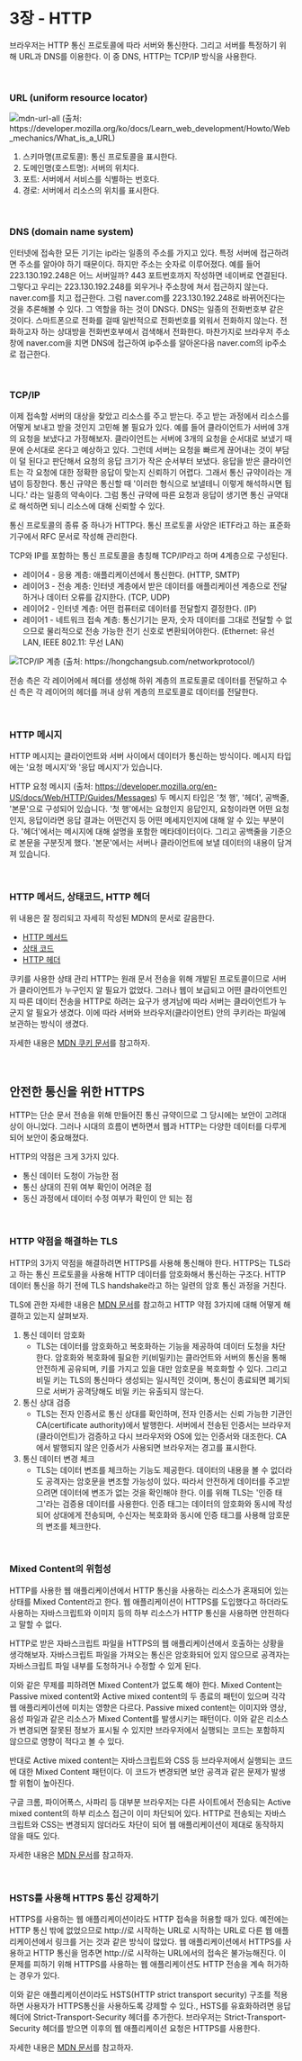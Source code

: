# 3장 - HTTP

브라우저는 HTTP 통신 프로토콜에 따라 서버와 통신한다. 그리고 서버를 특정하기 위해 URL과 DNS를 이용한다. 이 중 DNS, HTTP는 TCP/IP 방식을 사용한다.

<br />

### URL (uniform resource locator)

![mdn-url-all (출처: https://developer.mozilla.org/ko/docs/Learn_web_development/Howto/Web_mechanics/What_is_a_URL)](https://developer.mozilla.org/ko/docs/Learn_web_development/Howto/Web_mechanics/What_is_a_URL)

1. 스키마명(프로토콜): 통신 프로토콜을 표시한다.
2. 도메인명(호스트명): 서버의 위치다.
3. 포트: 서버에서 서비스를 식별하는 번호다.
4. 경로: 서버에서 리소스의 위치를 표시한다.

<br />

### DNS (domain name system)

인터넷에 접속한 모든 기기는 ip라는 일종의 주소를 가지고 있다. 특정 서버에 접근하려면 주소를 알아야 하기 때문이다. 하지만 주소는 숫자로 이루어졌다. 예를 들어 223.130.192.248은 어느 서버일까? 443 포트번호까지 작성하면 네이버로 연결된다. 그렇다고 우리는 223.130.192.248를 외우거나 주소창에 쳐서 접근하지 않는다. naver.com를 치고 접근한다. 그럼 naver.com를 223.130.192.248로 바뀌어진다는 것을 추론해볼 수 있다. 그 역할을 하는 것이 DNS다. DNS는 일종의 전화번호부 같은 것이다. 스마트폰으로 전화를 걸때 일반적으로 전화번호를 외워서 전화하지 않는다. 전화하고자 하는 상대방을 전화번호부에서 검색해서 전화한다. 마찬가지로 브라우저 주소창에 naver.com을 치면 DNS에 접근하여 ip주소를 알아온다음 naver.com의 ip주소로 접근한다.

<br />

### TCP/IP

이제 접속할 서버의 대상을 찾았고 리소스를 주고 받는다. 주고 받는 과정에서 리소스를 어떻게 보내고 받을 것인지 고민해 볼 필요가 있다. 예를 들어 클라이언트가 서버에 3개의 요청을 보냈다고 가정해보자. 클라이언트는 서버에 3개의 요청을 순서대로 보냈기 때문에 순서대로 온다고 예상하고 있다. 그런데 서버는 요청을 빠르게 끊어내는 것이 부담이 덜 된다고 판단해서 요청의 응답 크기가 작은 순서부터 보냈다. 응답을 받은 클라이언트는 각 요청에 대한 정확한 응답이 맞는지 신뢰하기 어렵다. 그래서 통신 규약이라는 개념이 등장한다. 통신 규약은 통신할 때 '이러한 형식으로 보낼테니 이렇게 해석하시면 됩니다.' 라는 일종의 약속이다. 그럼 통신 규약에 따른 요청과 응답이 생기면 통신 규약대로 해석하면 되니 리소스에 대해 신뢰할 수 있다.

통신 프로토콜의 종류 중 하나가 HTTP다. 통신 프로토콜 사양은 IETF라고 하는 표준화 기구에서 RFC 문서로 작성해 관리한다.

TCP와 IP를 포함하는 통신 프로토콜을 총칭해 TCP/IP라고 하며 4계층으로 구성된다.

- 레이어4 - 응용 계층: 애플리케이션에서 통신한다. (HTTP, SMTP)
- 레이어3 - 전송 계층: 인터넷 계층에서 받은 데이터를 애플리케이션 계층으로 전달하거나 데이터 오류를 감지한다. (TCP, UDP)
- 레이어2 - 인터넷 계층: 어떤 컴퓨터로 데이터를 전달할지 결정한다. (IP)
- 레이어1 - 네트워크 접속 계층: 통신기기는 문자, 숫자 데이터를 그대로 전달할 수 없으므로 물리적으로 전송 가능한 전기 신호로 변환되어야한다. (Ethernet: 유선 LAN, IEEE 802.11: 무선 LAN)

![TCP/IP 계층 (출처: https://hongchangsub.com/networkprotocol/)](https://hongchangsub.com/networkprotocol/)

전송 측은 각 레이어에서 헤더를 생성해 하위 계층의 프로토콜로 데이터를 전달하고 수신 측은 각 레이어의 헤더를 꺼내 상위 계층의 프로토콜로 데이터를 전달한다.

<br />

### HTTP 메시지

HTTP 메시지는 클라이언트와 서버 사이에서 데이터가 통신하는 방식이다. 메시지 타입에는 '요청 메시지'와 '응답 메시지'가 있습니다.

HTTP 요청 메시지 (출처: https://developer.mozilla.org/en-US/docs/Web/HTTP/Guides/Messages)
두 메시지 타입은 '첫 행', '헤더', 공백줄, '본문'으로 구성되어 있습니다. '첫 행'에서는 요청인지 응답인지, 요청이라면 어떤 요청인지, 응답이라면 응답 결과는 어떤건지 등 어떤 메세지인지에 대해 알 수 있는 부분이다. '헤더'에서는 메시지에 대해 설명을 포함한 메타데이터이다. 그리고 공백줄을 기준으로 본문을 구분짓게 했다. '본문'에서는 서버나 클라이언트에 보낼 데이터의 내용이 담겨져 있습니다.

<br />

### HTTP 메서드, 상태코드, HTTP 헤더

위 내용은 잘 정리되고 자세히 작성된 MDN의 문서로 갈음한다.

- [HTTP 메서드](https://developer.mozilla.org/ko/docs/Web/HTTP/Reference/Methods)
- [상태 코드](https://developer.mozilla.org/ko/docs/Web/HTTP/Reference/Status)
- [HTTP 헤더](https://developer.mozilla.org/ko/docs/Web/HTTP/Reference/Status)

쿠키를 사용한 상태 관리
HTTP는 원래 문서 전송을 위해 개발된 프로토콜이므로 서버가 클라이언트가 누구인지 알 필요가 없었다. 그러나 웹이 보급되고 어떤 클라이언트인지 따른 데이터 전송을 HTTP로 하려는 요구가 생겨남에 따라 서버는 클라이언트가 누군지 알 필요가 생겼다. 이에 따라 서버와 브라우저(클라이언트) 안의 쿠키라는 파일에 보관하는 방식이 생겼다.

자세한 내용은 [MDN 쿠키 문서](https://developer.mozilla.org/ko/docs/Web/HTTP/Guides/Cookies)를 참고하자.

<br />

## 안전한 통신을 위한 HTTPS

HTTP는 단순 문서 전송을 위해 만들어진 통신 규약이므로 그 당시에는 보안이 고려대상이 아니었다. 그러나 시대의 흐름이 변하면서 웹과 HTTP는 다양한 데이터를 다루게되어 보안이 중요해졌다.

HTTP의 약점은 크게 3가지 있다.

- 통신 데이터 도청이 가능한 점
- 통신 상대의 진위 여부 확인이 어려운 점
- 동신 과정에서 데이터 수정 여부가 확인이 안 되는 점

<br />

### HTTP 약점을 해결하는 TLS

HTTP의 3가지 약점을 해결하려면 HTTPS를 사용해 통신해야 한다. HTTPS는 TLS라고 하는 통신 프로토콜을 사용해 HTTP 데이터를 암호화해서 통신하는 구조다. HTTP 데이터 통신을 하기 전에 TLS handshake라고 하는 일련의 암호 통신 과정을 거친다.

TLS에 관한 자세한 내용은 [MDN 문서](https://developer.mozilla.org/ko/docs/Web/Security/Transport_Layer_Security#http_%EC%9C%84%EC%97%90_tls)를 참고하고 HTTP 약점 3가지에 대해 어떻게 해결하고 있는지 살펴보자.

1. 통신 데이터 암호화
   - TLS는 데이터를 암호화하고 복호화하는 기능을 제공하여 데이터 도청을 차단한다. 암호화와 복호화에 필요한 키(비밀키)는 클라언트와 서버의 통신을 통해 안전하게 공유되며, 키를 가지고 있을 대만 암호문을 복호화할 수 있다. 그리고 비밀 키는 TLS의 통신마다 생성되는 일시적인 것이며, 통신이 종료되면 폐기되므로 서버가 공격당해도 비밀 키는 유출되지 않는다.
2. 통신 상대 검증
   - TLS는 전자 인증서로 통신 상대를 확인하며, 전자 인증서는 신뢰 가능한 기관인 CA(certificate authority)에서 발행한다. 서버에서 전송된 인증서는 브라우저(클라이언트)가 검증하고 다시 브라우저와 OS에 있는 인증서와 대조한다. CA에서 발행되지 않은 인증서가 사용되면 브라우저는 경고를 표시한다.
3. 통신 데이터 변경 체크
   - TLS는 데이터 변조를 체크하는 기능도 제공한다. 데이터의 내용을 볼 수 없더라도 공격자는 암호문을 변조할 가능성이 있다. 따라서 안전하게 데이터를 주고받으려면 데이터에 변조가 없는 것을 확인해야 한다. 이를 위해 TLS는 '인증 태그'라는 검증용 데이터를 사용한다. 인증 태그는 데이터의 암호화와 동시에 작성되어 상대에게 전송되며, 수신자는 복호화와 동시에 인증 태그를 사용해 암호문의 변조를 체크한다.

<br />

### Mixed Content의 위험성

HTTP를 사용한 웹 애플리케이션에서 HTTP 통신을 사용하는 리소스가 혼재되어 있는 상태를 Mixed Content라고 한다. 웹 애플리케이션이 HTTPS를 도입했다고 하더라도 사용하는 자바스크립트와 이미지 등의 하부 리소스가 HTTP 통신을 사용하면 안전하다고 말할 수 없다.

HTTP로 받은 자바스크립트 파일을 HTTPS의 웹 애플리케이션에서 호출하는 상황을 생각해보자. 자바스크립트 파일을 가져오는 통신은 암호화되어 있지 않으므로 공격자는 자바스크립트 파일 내부를 도청하거나 수정할 수 있게 된다.

이와 같은 무제를 피하려면 Mixed Content가 없도록 해야 한다. Mixed Content는 Passive mixed content와 Active mixed content의 두 종료의 패턴이 있으며 각각 웹 애플리케이션에 미치는 영향은 다르다. Passive mixed content는 이미지와 영상, 음성 파일과 같은 리소스가 Mixed Content를 발생시키는 패턴이다. 이와 같은 리소스가 변경되면 잘못된 정보가 표시될 수 있지만 브라우저에서 실행되는 코드는 포함하지 않으므로 영향이 적다고 볼 수 있다.

반대로 Active mixed content는 자바스크립트와 CSS 등 브라우저에서 실행되는 코드에 대한 Mixed Content 패턴이다. 이 코드가 변경되면 보안 공격과 같은 문제가 발생할 위험이 높아진다.

구글 크롬, 파이어폭스, 사파리 등 대부분 브라우저는 다른 사이트에서 전송되는 Active mixed content의 하부 리소스 접근이 이미 차단되어 있다. HTTP로 전송되는 자바스크립트와 CSS는 변경되지 않더라도 차단이 되어 웹 애플리케이션이 제대로 동작하지 않을 때도 있다.

자세한 내용은 [MDN 문서](https://developer.mozilla.org/ko/docs/Web/Security/Mixed_content)를 참고하자.

<br />

### HSTS를 사용해 HTTPS 통신 강제하기

HTTPS를 사용하는 웹 애플리케이션이라도 HTTP 접속을 허용할 때가 있다. 예전에는 HTTP 통신 밖에 없었으므로 http://로 시작하는 URL로 시작하는 URL로 다른 웹 애플리케이션에서 링크를 거는 것과 같은 방식이 많았다. 웹 애플리케이션에서 HTTPS를 사용하고 HTTP 통신을 멈추면 http://로 시작하는 URL에서의 접속은 불가능해진다. 이 문제를 피하기 위해 HTTPS를 사용하는 웹 애플리케이션도 HTTP 전송을 계속 허가하는 경우가 있다.

이와 같은 애플리케이션이라도 HSTS(HTTP strict transport security) 구조를 적용하면 사용자가 HTTPS통신을 사용하도록 강제할 수 있다., HSTS를 유효화하려면 응답 헤더에 Strict-Transport-Security 헤더를 추가한다. 브라우저는 Strict-Transport-Security 헤더를 받으면 이후의 웹 애플리케이션 요청은 HTTPS를 사용한다.

자세한 내용은 [MDN 문서](https://developer.mozilla.org/en-US/docs/Web/HTTP/Reference/Headers/Strict-Transport-Security)를 참고하자.
